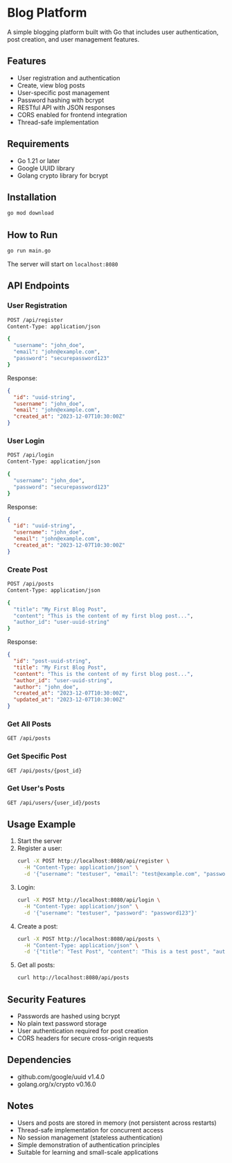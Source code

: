 # Blog Platform

A simple blogging platform built with Go that includes user authentication, post creation, and user management features.

## Features
- User registration and authentication
- Create, view blog posts
- User-specific post management
- Password hashing with bcrypt
- RESTful API with JSON responses
- CORS enabled for frontend integration
- Thread-safe implementation

## Requirements
- Go 1.21 or later
- Google UUID library
- Golang crypto library for bcrypt

## Installation
```bash
go mod download
```

## How to Run
```bash
go run main.go
```

The server will start on `localhost:8080`

## API Endpoints

### User Registration
```bash
POST /api/register
Content-Type: application/json

{
  "username": "john_doe",
  "email": "john@example.com",
  "password": "securepassword123"
}
```

Response:
```json
{
  "id": "uuid-string",
  "username": "john_doe",
  "email": "john@example.com",
  "created_at": "2023-12-07T10:30:00Z"
}
```

### User Login
```bash
POST /api/login
Content-Type: application/json

{
  "username": "john_doe",
  "password": "securepassword123"
}
```

Response:
```json
{
  "id": "uuid-string",
  "username": "john_doe",
  "email": "john@example.com",
  "created_at": "2023-12-07T10:30:00Z"
}
```

### Create Post
```bash
POST /api/posts
Content-Type: application/json

{
  "title": "My First Blog Post",
  "content": "This is the content of my first blog post...",
  "author_id": "user-uuid-string"
}
```

Response:
```json
{
  "id": "post-uuid-string",
  "title": "My First Blog Post",
  "content": "This is the content of my first blog post...",
  "author_id": "user-uuid-string",
  "author": "john_doe",
  "created_at": "2023-12-07T10:30:00Z",
  "updated_at": "2023-12-07T10:30:00Z"
}
```

### Get All Posts
```bash
GET /api/posts
```

### Get Specific Post
```bash
GET /api/posts/{post_id}
```

### Get User's Posts
```bash
GET /api/users/{user_id}/posts
```

## Usage Example

1. Start the server
2. Register a user:
   ```bash
   curl -X POST http://localhost:8080/api/register \
     -H "Content-Type: application/json" \
     -d '{"username": "testuser", "email": "test@example.com", "password": "password123"}'
   ```
3. Login:
   ```bash
   curl -X POST http://localhost:8080/api/login \
     -H "Content-Type: application/json" \
     -d '{"username": "testuser", "password": "password123"}'
   ```
4. Create a post:
   ```bash
   curl -X POST http://localhost:8080/api/posts \
     -H "Content-Type: application/json" \
     -d '{"title": "Test Post", "content": "This is a test post", "author_id": "user-uuid"}'
   ```
5. Get all posts:
   ```bash
   curl http://localhost:8080/api/posts
   ```

## Security Features
- Passwords are hashed using bcrypt
- No plain text password storage
- User authentication required for post creation
- CORS headers for secure cross-origin requests

## Dependencies
- github.com/google/uuid v1.4.0
- golang.org/x/crypto v0.16.0

## Notes
- Users and posts are stored in memory (not persistent across restarts)
- Thread-safe implementation for concurrent access
- No session management (stateless authentication)
- Simple demonstration of authentication principles
- Suitable for learning and small-scale applications
